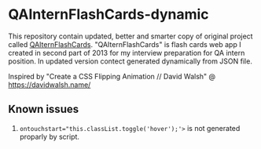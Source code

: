 # QAInternFlashCards-dynamic

This repository contain updated, better and smarter copy of original project called [QAIternFlashCards](https://github.com/andriikhmelkov/QAInternFlashCards-original). "QAIternFlashCards" is flash cards web app I created in second part of 2013 for my interview preparation for QA intern position.  In updated version contect generated dynamically from JSON file.

Inspired by "Create a CSS Flipping Animation // David Walsh" @ https://davidwalsh.name/ 

## Known issues
1. `ontouchstart="this.classList.toggle('hover');'>` is not generated proparly by script.
